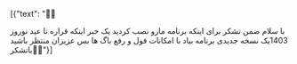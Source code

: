 [{"text": "🚨🚨

با سلام  ضمن تشکر برای  اینکه برنامه مارو نصب کردید یک خبر اینکه قراره تا عید نوروز 1403یک نسخه جدیدی برنامه بیاد با امکانات فول و  رفع باگ ها  بس عزیزان منتظر باشید باتشکر🌱✨"}]
